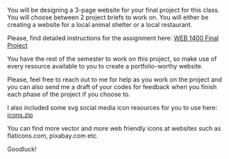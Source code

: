 You will be designing a 3-page website for your final project for this class. You will choose between 2 project briefs to work on.  You will either be creating a website for a local animal shelter or a local restaurant.

Please, find detailed instructions for the assignment here: [WEB 1400 Final Project](https://github.com/GamingOnTheFloor/final-website-project-animal-shelter/blob/master/WEB_1400_Final_Project.md)

You have the rest of the semester to work on this project, so make use of every resource available to you to create a portfolio-worthy website. 

Please, feel free to reach out to me for help as you work on the project and you can also send me a draft of your codes for feedback when you finish each phase of the project if you choose to.

I also included some svg social media icon resources for you to use here: [icons.zip](https://github.com/GamingOnTheFloor/final-website-project-animal-shelter/blob/master/icons.zip)

You can find more vector and more web friendly icons at websites such as flaticons.com, pixabay.com etc. 

Goodluck! 